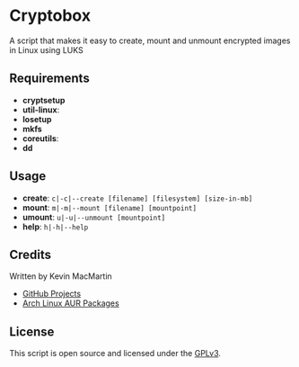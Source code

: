 # Cryptobox

A script that makes it easy to create, mount and unmount encrypted images in Linux using LUKS

## Requirements ##

* **cryptsetup**
* **util-linux**:
 * **losetup**
 * **mkfs**
* **coreutils**:
 * **dd**

## Usage ##

* **create**: `c|-c|--create [filename] [filesystem] [size-in-mb]`
* **mount**:  `m|-m|--mount [filename] [mountpoint]`
* **umount**: `u|-u|--unmount [mountpoint]`
* **help**:   `h|-h|--help`

## Credits ##

Written by Kevin MacMartin

* [GitHub Projects](https://github.com/prurigro?tab=repositories)
* [Arch Linux AUR Packages](https://aur.archlinux.org/packages/?SeB=m&K=prurigro)

## License ##

This script is open source and licensed under the [GPLv3](http://www.gnu.org/copyleft/gpl.html).
